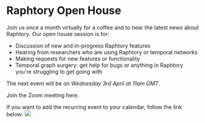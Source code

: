# Raphtory Open House

Join us once a month virtually for a coffee and to hear the latest news about Raphtory. Our open house session is for:
* Discussion of new and in-progress Raphtory features
* Hearing from researchers who are using Raphtory or temporal networks
* Making requests for new features or functionality
* Temporal graph surgery: get help for bugs or anything in Raphtory you're struggling to get going with

The next event will be on *Wednesday 3rd April at 11am GMT*.

Join the Zoom meeting here.

If you want to add the recurring event to your calendar, follow the link below:
<a target="_blank" href="https://calendar.google.com/calendar/event?action=TEMPLATE&amp;tmeid=cGc0aWJtaWg0ZXZpaXRmZDNobGM4dmFpZjBfMjAyNDA0MDNUMTAwMDAwWiBuYW9taS5hcm5vbGRAbnVsb25kb24uYWMudWs&amp;tmsrc=naomi.arnold%40nulondon.ac.uk&amp;scp=ALL"><img border="0" src="https://www.google.com/calendar/images/ext/gc_button1_en.gif"></a>